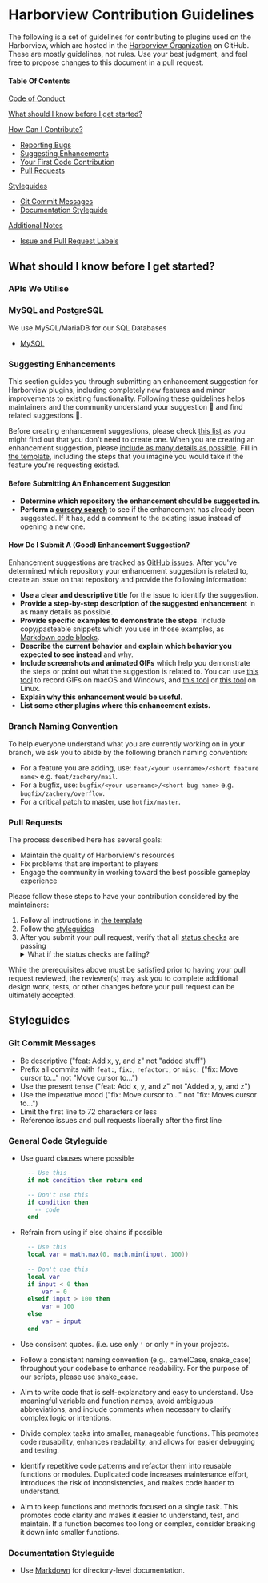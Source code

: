   # Harborview Contribution Guidelines

The following is a set of guidelines for contributing to plugins used on the Harborview, which are hosted in the [Harborview Organization](https://github.com/TBDSRP) on GitHub. These are mostly guidelines, not rules. Use your best judgment, and feel free to propose changes to this document in a pull request.

#### Table Of Contents

[Code of Conduct](#code-of-conduct)

[What should I know before I get started?](#what-should-i-know-before-i-get-started)

[How Can I Contribute?](#how-can-i-contribute)

-   [Reporting Bugs](#reporting-bugs)
-   [Suggesting Enhancements](#suggesting-enhancements)
-   [Your First Code Contribution](#your-first-code-contribution)
-   [Pull Requests](#pull-requests)

[Styleguides](#styleguides)

-   [Git Commit Messages](#git-commit-messages)
-   [Documentation Styleguide](#documentation-styleguide)

[Additional Notes](#additional-notes)

-   [Issue and Pull Request Labels](#issue-and-pull-request-labels)

## What should I know before I get started?

### APIs We Utilise

### MySQL and PostgreSQL

We use MySQL/MariaDB for our SQL Databases

-   [MySQL](https://dev.mysql.com/doc/)

### Suggesting Enhancements

This section guides you through submitting an enhancement suggestion for Harborview plugins, including completely new features and minor improvements to existing functionality. Following these guidelines helps maintainers and the community understand your suggestion :pencil: and find related suggestions :mag_right:.

Before creating enhancement suggestions, please check [this list](#before-submitting-an-enhancement-suggestion) as you might find out that you don't need to create one. When you are creating an enhancement suggestion, please [include as many details as possible](#how-do-i-submit-a-good-enhancement-suggestion). Fill in [the template](https://github.com/TBDSRP/.github/ISSUE_TEMPLATE/feature_request.md), including the steps that you imagine you would take if the feature you're requesting existed.

#### Before Submitting An Enhancement Suggestion

-   **Determine which repository the enhancement should be suggested in.**
-   **Perform a [cursory search](https://github.com/search?q=+is%3Aissue+user%3ATBDSRP)** to see if the enhancement has already been suggested. If it has, add a comment to the existing issue instead of opening a new one.

#### How Do I Submit A (Good) Enhancement Suggestion?

Enhancement suggestions are tracked as [GitHub issues](https://guides.github.com/features/issues/). After you've determined which repository your enhancement suggestion is related to, create an issue on that repository and provide the following information:

-   **Use a clear and descriptive title** for the issue to identify the suggestion.
-   **Provide a step-by-step description of the suggested enhancement** in as many details as possible.
-   **Provide specific examples to demonstrate the steps**. Include copy/pasteable snippets which you use in those examples, as [Markdown code blocks](https://help.github.com/articles/markdown-basics/#multiple-lines).
-   **Describe the current behavior** and **explain which behavior you expected to see instead** and why.
-   **Include screenshots and animated GIFs** which help you demonstrate the steps or point out what the suggestion is related to. You can use [this tool](https://www.cockos.com/licecap/) to record GIFs on macOS and Windows, and [this tool](https://github.com/colinkeenan/silentcast) or [this tool](https://github.com/GNOME/byzanz) on Linux.
-   **Explain why this enhancement would be useful**.
-   **List some other plugins where this enhancement exists.**

### Branch Naming Convention

To help everyone understand what you are currently working on in your branch, we ask you to abide by the following branch naming convention:

-   For a feature you are adding, use: `feat/<your username>/<short feature name>` e.g. `feat/zachery/mail`.
-   For a bugfix, use: `bugfix/<your username>/<short bug name>` e.g. `bugfix/zachery/overflow`.
-   For a critical patch to master, use `hotfix/master`.

### Pull Requests

The process described here has several goals:

-   Maintain the quality of Harborview's resources
-   Fix problems that are important to players
-   Engage the community in working toward the best possible gameplay experience

Please follow these steps to have your contribution considered by the maintainers:

1. Follow all instructions in [the template](https://github.com/TBDSRP/.github/blob/main/ISSUE_TEMPLATE/feature_request.md)
2. Follow the [styleguides](#styleguides)
3. After you submit your pull request, verify that all [status checks](https://help.github.com/articles/about-status-checks/) are passing <details><summary>What if the status checks are failing?</summary>If a status check is failing, and you believe that the failure is unrelated to your change, please leave a comment on the pull request explaining why you believe the failure is unrelated. A maintainer will re-run the status check for you. If we conclude that the failure was a false positive, then we will open an issue to track that problem with our status check suite.</details>

While the prerequisites above must be satisfied prior to having your pull request reviewed, the reviewer(s) may ask you to complete additional design work, tests, or other changes before your pull request can be ultimately accepted.

## Styleguides

### Git Commit Messages

-   Be descriptive ("feat: Add x, y, and z" not "added stuff")
-   Prefix all commits with `feat:`, `fix:`, `refactor:`, or `misc:` ("fix: Move cursor to..." not "Move cursor to...")
-   Use the present tense ("feat: Add x, y, and z" not "Added x, y, and z")
-   Use the imperative mood ("fix: Move cursor to..." not "fix: Moves cursor to...")
-   Limit the first line to 72 characters or less
-   Reference issues and pull requests liberally after the first line

### General Code Styleguide

-   Use guard clauses where possible

    ```lua
      -- Use this
      if not condition then return end

      -- Don't use this
      if condition then
        -- code
      end
    ```
-   Refrain from using if else chains if possible

    ```lua
      -- Use this
      local var = math.max(0, math.min(input, 100))
      
      -- Don't use this
      local var
      if input < 0 then
          var = 0
      elseif input > 100 then
          var = 100
      else
          var = input
      end
    ```
- Use consisent quotes. (i.e. use only `'` or only `"` in your projects.
- Follow a consistent naming convention (e.g., camelCase, snake_case) throughout your codebase to enhance readability. For the purpose of our scripts, please use snake_case.

- Aim to write code that is self-explanatory and easy to understand. Use meaningful variable and function names, avoid ambiguous abbreviations, and include comments when necessary to clarify complex logic or intentions.

- Divide complex tasks into smaller, manageable functions. This promotes code reusability, enhances readability, and allows for easier debugging and testing.

- Identify repetitive code patterns and refactor them into reusable functions or modules. Duplicated code increases maintenance effort, introduces the risk of inconsistencies, and makes code harder to understand.

-  Aim to keep functions and methods focused on a single task. This promotes code clarity and makes it easier to understand, test, and maintain. If a function becomes too long or complex, consider breaking it down into smaller functions.

### Documentation Styleguide
-   Use [Markdown](https://daringfireball.net/projects/markdown) for directory-level documentation.
